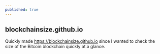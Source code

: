 ```yaml
---
published: true
---
```

## blockchainsize.github.io

Quickly made https://blockchainsize.github.io since I wanted to check the size of the Bitcoin blockchain quickly at a glance.
